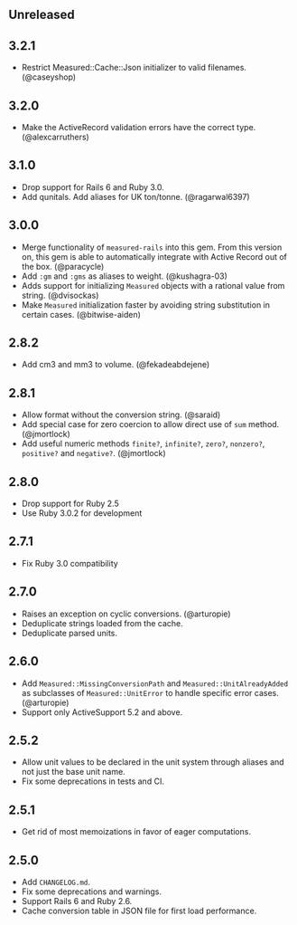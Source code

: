 Unreleased
-----

3.2.1
-----
* Restrict Measured::Cache::Json initializer to valid filenames. (@caseyshop)

3.2.0
-----
* Make the ActiveRecord validation errors have the correct type. (@alexcarruthers)

3.1.0
-----
* Drop support for Rails 6 and Ruby 3.0.
* Add qunitals. Add aliases for UK ton/tonne. (@ragarwal6397)


3.0.0
-----

* Merge functionality of `measured-rails` into this gem. From this version on, this gem is able to automatically integrate with Active Record out of the box. (@paracycle)
* Add `:gm` and `:gms` as aliases to weight. (@kushagra-03)
* Adds support for initializing `Measured` objects with a rational value from string. (@dvisockas)
* Make `Measured` initialization faster by avoiding string substitution in certain cases. (@bitwise-aiden)

2.8.2
-----

* Add cm3 and mm3 to volume. (@fekadeabdejene)

2.8.1
-----

* Allow format without the conversion string. (@saraid)
* Add special case for zero coercion to allow direct use of `sum` method. (@jmortlock)
* Add useful numeric methods `finite?`, `infinite?`, `zero?`, `nonzero?`, `positive?` and `negative?`. (@jmortlock)

2.8.0
-----

* Drop support for Ruby 2.5
* Use Ruby 3.0.2 for development

2.7.1
-----

* Fix Ruby 3.0 compatibility

2.7.0
-----

* Raises an exception on cyclic conversions. (@arturopie)
* Deduplicate strings loaded from the cache.
* Deduplicate parsed units.

2.6.0
-----

* Add `Measured::MissingConversionPath` and `Measured::UnitAlreadyAdded` as subclasses of `Measured::UnitError` to handle specific error cases. (@arturopie)
* Support only ActiveSupport 5.2 and above.


2.5.2
-----

* Allow unit values to be declared in the unit system through aliases and not just the base unit name.
* Fix some deprecations in tests and CI.

2.5.1
----

* Get rid of most memoizations in favor of eager computations.

2.5.0
-----

* Add `CHANGELOG.md`.
* Fix some deprecations and warnings.
* Support Rails 6 and Ruby 2.6.
* Cache conversion table in JSON file for first load performance.
